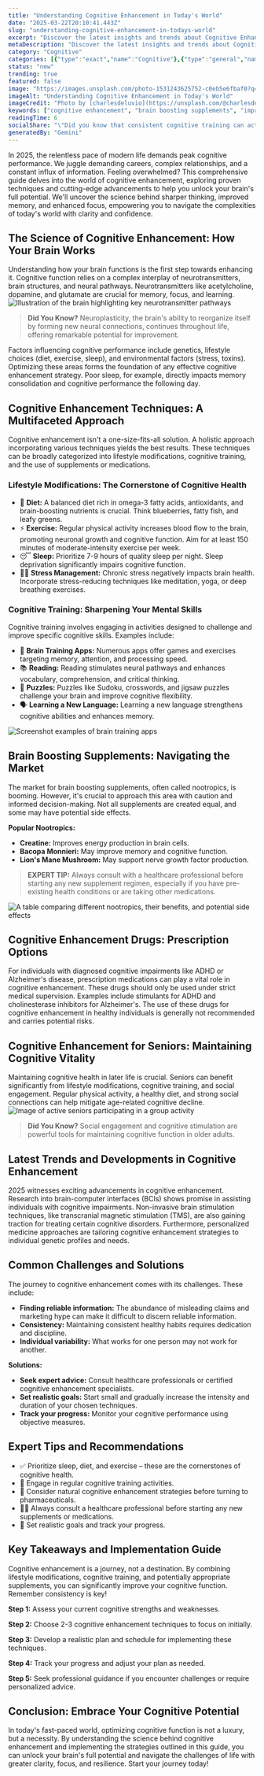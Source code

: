 ```yaml
---
title: "Understanding Cognitive Enhancement in Today's World"
date: "2025-03-22T20:10:41.443Z"
slug: "understanding-cognitive-enhancement-in-todays-world"
excerpt: "Discover the latest insights and trends about Cognitive Enhancement. This comprehensive guide covers everything you need to know about Cognitive Enhancement in 2025."
metaDescription: "Discover the latest insights and trends about Cognitive Enhancement. This comprehensive guide covers everything you need to know about Cognitive Enhancemen..."
category: "Cognitive"
categories: [{"type":"exact","name":"Cognitive"},{"type":"general","name":"Neuroscience"},{"type":"medium","name":"Neurotechnology"},{"type":"specific","name":"Brain Stimulation"},{"type":"niche","name":"tDCS"}]
status: "new"
trending: true
featured: false
image: "https://images.unsplash.com/photo-1531243625752-c0eb5e6fbaf0?q=85&w=1200&fit=max&fm=webp&auto=compress"
imageAlt: "Understanding Cognitive Enhancement in Today's World"
imageCredit: "Photo by [charlesdeluvio](https://unsplash.com/@charlesdeluvio) on Unsplash"
keywords: ["cognitive enhancement", "brain boosting supplements", "improve cognitive function", "cognitive enhancement techniques", "best nootropics for memory", "how to improve cognitive skills", "cognitive enhancement drugs", "natural cognitive enhancement", "cognitive enhancement for seniors", "buy cognitive enhancement pills"]
readingTime: 6
socialShare: "\"Did you know that consistent cognitive training can actually reshape your brain's structure, leading to lasting improvements in memory and focus?  Unlock your brain's potential – it's more adaptable than you think!\""
generatedBy: "Gemini"
---
```




In 2025, the relentless pace of modern life demands peak cognitive performance.  We juggle demanding careers, complex relationships, and a constant influx of information.  Feeling overwhelmed?  This comprehensive guide delves into the world of cognitive enhancement, exploring proven techniques and cutting-edge advancements to help you unlock your brain's full potential.  We'll uncover the science behind sharper thinking, improved memory, and enhanced focus, empowering you to navigate the complexities of today's world with clarity and confidence.

## The Science of Cognitive Enhancement: How Your Brain Works

Understanding how your brain functions is the first step towards enhancing it.  Cognitive function relies on a complex interplay of neurotransmitters, brain structures, and neural pathways.  Neurotransmitters like acetylcholine, dopamine, and glutamate are crucial for memory, focus, and learning. ![Illustration of the brain highlighting key neurotransmitter pathways](https://images.unsplash.com/photo-1549504537-57b91460ba7c?q=85&w=1200&fit=max&fm=webp&auto=compress)

> **Did You Know?**  Neuroplasticity, the brain's ability to reorganize itself by forming new neural connections, continues throughout life, offering remarkable potential for improvement.

Factors influencing cognitive performance include genetics, lifestyle choices (diet, exercise, sleep), and environmental factors (stress, toxins).  Optimizing these areas forms the foundation of any effective cognitive enhancement strategy.  Poor sleep, for example, directly impacts memory consolidation and cognitive performance the following day.

## Cognitive Enhancement Techniques: A Multifaceted Approach

Cognitive enhancement isn't a one-size-fits-all solution.  A holistic approach incorporating various techniques yields the best results.  These techniques can be broadly categorized into lifestyle modifications, cognitive training, and the use of supplements or medications.

### Lifestyle Modifications:  The Cornerstone of Cognitive Health

* 🔑 **Diet:** A balanced diet rich in omega-3 fatty acids, antioxidants, and brain-boosting nutrients is crucial.  Think blueberries, fatty fish, and leafy greens.
* ⚡ **Exercise:** Regular physical activity increases blood flow to the brain, promoting neuronal growth and cognitive function. Aim for at least 150 minutes of moderate-intensity exercise per week.
* 😴 **Sleep:**  Prioritize 7-9 hours of quality sleep per night.  Sleep deprivation significantly impairs cognitive function.
* 🧘‍♀️ **Stress Management:** Chronic stress negatively impacts brain health.  Incorporate stress-reducing techniques like meditation, yoga, or deep breathing exercises.

### Cognitive Training: Sharpening Your Mental Skills

Cognitive training involves engaging in activities designed to challenge and improve specific cognitive skills.  Examples include:

* 🧠 **Brain Training Apps:** Numerous apps offer games and exercises targeting memory, attention, and processing speed.
* 📚 **Reading:**  Reading stimulates neural pathways and enhances vocabulary, comprehension, and critical thinking.
* 🧩 **Puzzles:**  Puzzles like Sudoku, crosswords, and jigsaw puzzles challenge your brain and improve cognitive flexibility.
* 🗣️ **Learning a New Language:**  Learning a new language strengthens cognitive abilities and enhances memory.

![Screenshot examples of brain training apps](https://images.unsplash.com/photo-1531243625752-c0eb5e6fbaf0?q=85&w=1200&fit=max&fm=webp&auto=compress)

## Brain Boosting Supplements: Navigating the Market

The market for brain boosting supplements, often called nootropics, is booming.  However, it's crucial to approach this area with caution and informed decision-making.  Not all supplements are created equal, and some may have potential side effects.

**Popular Nootropics:**

* **Creatine:**  Improves energy production in brain cells.
* **Bacopa Monnieri:**  May improve memory and cognitive function.
* **Lion's Mane Mushroom:**  May support nerve growth factor production.

> **EXPERT TIP:** Always consult with a healthcare professional before starting any new supplement regimen, especially if you have pre-existing health conditions or are taking other medications.

![A table comparing different nootropics, their benefits, and potential side effects](https://images.unsplash.com/photo-1629709305580-5a833dc72d4a?q=85&w=1200&fit=max&fm=webp&auto=compress)

## Cognitive Enhancement Drugs: Prescription Options

For individuals with diagnosed cognitive impairments like ADHD or Alzheimer's disease, prescription medications can play a vital role in cognitive enhancement.  These drugs should only be used under strict medical supervision.  Examples include stimulants for ADHD and cholinesterase inhibitors for Alzheimer's.  The use of these drugs for cognitive enhancement in healthy individuals is generally not recommended and carries potential risks.

## Cognitive Enhancement for Seniors: Maintaining Cognitive Vitality

Maintaining cognitive health in later life is crucial.  Seniors can benefit significantly from lifestyle modifications, cognitive training, and social engagement.  Regular physical activity, a healthy diet, and strong social connections can help mitigate age-related cognitive decline.  ![Image of active seniors participating in a group activity](https://images.unsplash.com/photo-1737505599159-5ffc1dcbc08f?q=85&w=1200&fit=max&fm=webp&auto=compress)

> **Did You Know?**  Social engagement and cognitive stimulation are powerful tools for maintaining cognitive function in older adults.

## Latest Trends and Developments in Cognitive Enhancement

2025 witnesses exciting advancements in cognitive enhancement.  Research into brain-computer interfaces (BCIs) shows promise in assisting individuals with cognitive impairments.  Non-invasive brain stimulation techniques, like transcranial magnetic stimulation (TMS), are also gaining traction for treating certain cognitive disorders.  Furthermore, personalized medicine approaches are tailoring cognitive enhancement strategies to individual genetic profiles and needs.

## Common Challenges and Solutions

The journey to cognitive enhancement comes with its challenges.  These include:

* **Finding reliable information:** The abundance of misleading claims and marketing hype can make it difficult to discern reliable information.
* **Consistency:**  Maintaining consistent healthy habits requires dedication and discipline.
* **Individual variability:** What works for one person may not work for another.

**Solutions:**

* **Seek expert advice:** Consult healthcare professionals or certified cognitive enhancement specialists.
* **Set realistic goals:** Start small and gradually increase the intensity and duration of your chosen techniques.
* **Track your progress:** Monitor your cognitive performance using objective measures.

## Expert Tips and Recommendations

* ✅ Prioritize sleep, diet, and exercise – these are the cornerstones of cognitive health.
* 🧠 Engage in regular cognitive training activities.
* 🌿 Consider natural cognitive enhancement strategies before turning to pharmaceuticals.
* 👨‍⚕️ Always consult a healthcare professional before starting any new supplements or medications.
* 🎯 Set realistic goals and track your progress.

## Key Takeaways and Implementation Guide

Cognitive enhancement is a journey, not a destination.  By combining lifestyle modifications, cognitive training, and potentially appropriate supplements, you can significantly improve your cognitive function.  Remember consistency is key!

**Step 1:** Assess your current cognitive strengths and weaknesses.

**Step 2:** Choose 2-3 cognitive enhancement techniques to focus on initially.

**Step 3:**  Develop a realistic plan and schedule for implementing these techniques.

**Step 4:** Track your progress and adjust your plan as needed.

**Step 5:** Seek professional guidance if you encounter challenges or require personalized advice.

## Conclusion: Embrace Your Cognitive Potential

In today's fast-paced world, optimizing cognitive function is not a luxury, but a necessity.  By understanding the science behind cognitive enhancement and implementing the strategies outlined in this guide, you can unlock your brain's full potential and navigate the challenges of life with greater clarity, focus, and resilience.  Start your journey today!

